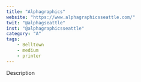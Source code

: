 ```yaml
---
title: "Alphagraphics"
website: "https://www.alphagraphicsseattle.com/"
twit: "@alphagseattle"
inst: "@alphagraphicsseattle"
category: "A"
tags:
    - Belltown
    - medium
    - printer
---
```


Description
